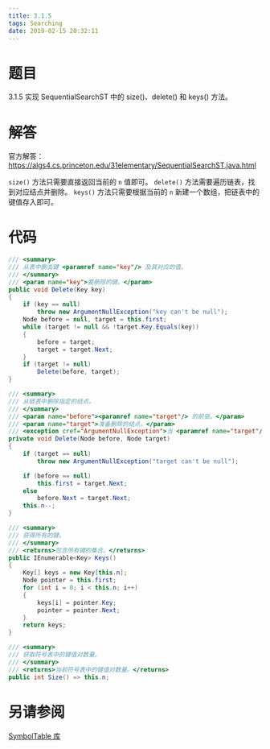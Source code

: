 ```yaml
---
title: 3.1.5
tags: Searching
date: 2019-02-15 20:32:11
---
```


# 题目

3.1.5
实现 SequentialSearchST 中的 size()、delete() 和 keys() 方法。

# 解答

官方解答：<https://algs4.cs.princeton.edu/31elementary/SequentialSearchST.java.html>

`size()` 方法只需要直接返回当前的 `n` 值即可。
`delete()` 方法需要遍历链表，找到对应结点并删除。
`keys()` 方法只需要根据当前的 `n` 新建一个数组，把链表中的键值存入即可。

# 代码

```csharp
/// <summary>
/// 从表中删去键 <paramref name="key"/> 及其对应的值。
/// </summary>
/// <param name="key">要删除的键。</param>
public void Delete(Key key)
{
    if (key == null)
        throw new ArgumentNullException("key can't be null");
    Node before = null, target = this.first;
    while (target != null && !target.Key.Equals(key))
    {
        before = target;
        target = target.Next;
    }
    if (target != null)
        Delete(before, target);
}

/// <summary>
/// 从链表中删除指定的结点。
/// </summary>
/// <param name="before"><paramref name="target"/> 的前驱。</param>
/// <param name="target">准备删除的结点。</param>
/// <exception cref="ArgumentNullException">当 <paramref name="target"/> 为 <c>null</c> 时抛出此异常。</exception>
private void Delete(Node before, Node target)
{
    if (target == null)
        throw new ArgumentNullException("target can't be null");

    if (before == null)
        this.first = target.Next;
    else
        before.Next = target.Next;
    this.n--;
}

/// <summary>
/// 获得所有的键。
/// </summary>
/// <returns>包含所有键的集合。</returns>
public IEnumerable<Key> Keys()
{
    Key[] keys = new Key[this.n];
    Node pointer = this.first;
    for (int i = 0; i < this.n; i++)
    {
        keys[i] = pointer.Key;
        pointer = pointer.Next;
    }
    return keys;
}

/// <summary>
/// 获取符号表中的键值对数量。
/// </summary>
/// <returns>当前符号表中的键值对数量。</returns>
public int Size() => this.n;
```

# 另请参阅

[SymbolTable 库](https://alg4.ikesnowy.com/docs/api/SymbolTable.html)